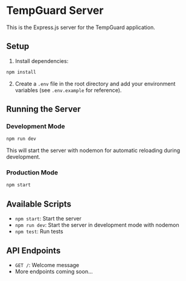 # TempGuard Server

This is the Express.js server for the TempGuard application.

## Setup

1. Install dependencies:

```bash
npm install
```

2. Create a `.env` file in the root directory and add your environment variables (see `.env.example` for reference).

## Running the Server

### Development Mode

```bash
npm run dev
```

This will start the server with nodemon for automatic reloading during development.

### Production Mode

```bash
npm start
```

## Available Scripts

- `npm start`: Start the server
- `npm run dev`: Start the server in development mode with nodemon
- `npm test`: Run tests

## API Endpoints

- `GET /`: Welcome message
- More endpoints coming soon...
